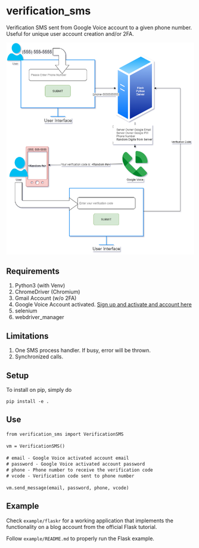 # verification_sms
Verification SMS sent from Google Voice account to a given phone number. Useful for unique user account creation and/or 2FA.

![](flow.png)

## Requirements
1. Python3 (with Venv)
2. ChromeDriver (Chromium)
3. Gmail Account (w/o 2FA)
4. Google Voice Account activated. [Sign up and activate and account here](https://voice.google.com/)
5. selenium
6. webdriver_manager


## Limitations
1. One SMS process handler. If busy, error will be thrown.
2. Synchronized calls.

## Setup

To install on pip, simply do 
```
pip install -e .
```

## Use
```
from verification_sms import VerificationSMS

vm = VerificationSMS()

# email - Google Voice activated account email
# password - Google Voice activated account password
# phone - Phone number to receive the verification code
# vcode - Verification code sent to phone number

vm.send_message(email, password, phone, vcode)
```

## Example
Check `example/flaskr` for a working application that implements the functionality on a blog account from the official Flask tutorial.

Follow `example/README.md` to properly run the Flask example.
